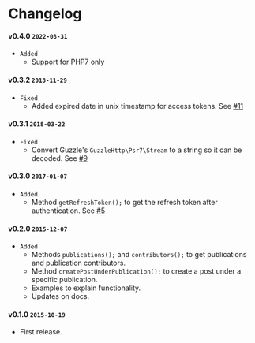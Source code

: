 # Changelog

#### v0.4.0 `2022-08-31`
- `Added`
    - Support for PHP7 only

#### v0.3.2 `2018-11-29`
- `Fixed`
    - Added expired date in unix timestamp for access tokens. See [#11](https://github.com/jonathantorres/medium-sdk-php/pull/11)

#### v0.3.1 `2018-03-22`
- `Fixed`
    - Convert Guzzle's `GuzzleHttp\Psr7\Stream` to a string so it can be decoded. See [#9](https://github.com/jonathantorres/medium-sdk-php/pull/9)

#### v0.3.0 `2017-01-07`
- `Added`
    - Method `getRefreshToken();` to get the refresh token after authentication. See [#5](https://github.com/jonathantorres/medium-sdk-php/pull/5)

#### v0.2.0 `2015-12-07`
- `Added`
    - Methods `publications();` and `contributors();` to get publications and publication contributors.
    - Method `createPostUnderPublication();` to create a post under a specific publication.
    - Examples to explain functionality.
    - Updates on docs.

#### v0.1.0 `2015-10-19`
- First release.
